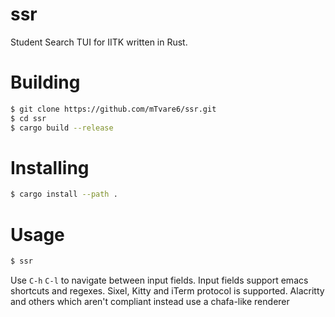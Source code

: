 # ssr

Student Search TUI for IITK written in Rust.

# Building

```sh
$ git clone https://github.com/mTvare6/ssr.git
$ cd ssr
$ cargo build --release
```

# Installing

```sh
$ cargo install --path .
```

# Usage

```sh
$ ssr
```

Use `C-h` `C-l` to navigate between input fields.
Input fields support emacs shortcuts and regexes.
Sixel, Kitty and iTerm protocol is supported. Alacritty and others which aren't compliant instead use a chafa-like renderer

